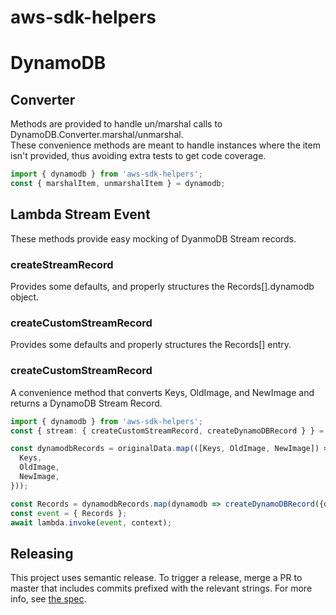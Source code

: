 # aws-sdk-helpers

# DynamoDB

## Converter
Methods are provided to handle un/marshal calls to DynamoDB.Converter.marshal/unmarshal.  
These convenience methods are meant to handle instances where the item isn't provided, 
thus avoiding extra tests to get code coverage.

```typescript
import { dynamodb } from 'aws-sdk-helpers';
const { marshalItem, unmarshalItem } = dynamodb;
```

## Lambda Stream Event
These methods provide easy mocking of DyanmoDB Stream records.


### createStreamRecord
Provides some defaults, and properly structures the Records[].dynamodb object.

### createCustomStreamRecord
Provides some defaults and properly structures the Records[] entry.

### createCustomStreamRecord
A convenience method that converts Keys, OldImage, and NewImage and returns a DynamoDB Stream Record.

```typescript
import { dynamodb } from 'aws-sdk-helpers';
const { stream: { createCustomStreamRecord, createDynamoDBRecord } } = dynamodb;

const dynamodbRecords = originalData.map(([Keys, OldImage, NewImage]) => createCustomStreamRecord({
  Keys,
  OldImage,
  NewImage,
}));

const Records = dynamodbRecords.map(dynamodb => createDynamoDBRecord({dynamodb}));
const event = { Records };
await lambda.invoke(event, context);
```

## Releasing

This project uses semantic release. To trigger a release, merge a PR to master that includes commits prefixed with the relevant strings. For more info, see [the spec](https://www.conventionalcommits.org/en/v1.0.0/#specification).
